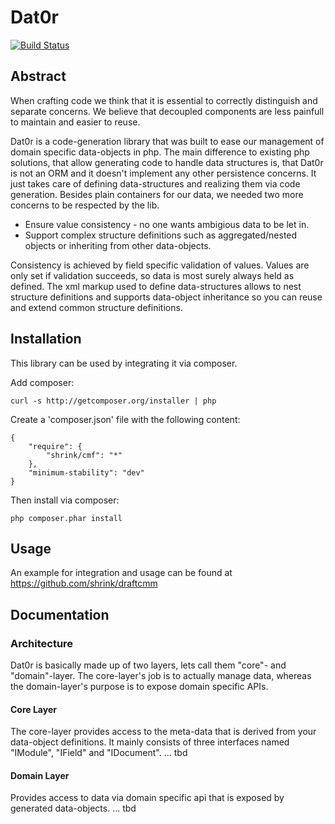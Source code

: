 # Dat0r 

[![Build Status](https://travis-ci.org/berlinonline/Dat0r.png)](https://travis-ci.org/berlinonline/Dat0r)

## Abstract

When crafting code we think that it is essential to correctly distinguish and separate concerns.
We believe that decoupled components are less painfull to maintain and easier to reuse.

Dat0r is a code-generation library that was built to ease our management of domain specific data-objects in php.
The main difference to existing php solutions, that allow generating code to handle data structures is,
that Dat0r is not an ORM and it doesn't implement any other persistence concerns.
It just takes care of defining data-structures and realizing them via code generation.
Besides plain containers for our data, we needed two more concerns to be respected by the lib.
* Ensure value consistency - no one wants ambigious data to be let in.
* Support complex structure definitions such as aggregated/nested objects or inheriting from other data-objects.

Consistency is achieved by field specific validation of values.
Values are only set if validation succeeds, so data is most surely always held as defined.
The xml markup used to define data-structures allows to nest structure definitions
and supports data-object inheritance so you can reuse and extend common structure definitions.

## Installation

This library can be used by integrating it via composer.

Add composer: 

    curl -s http://getcomposer.org/installer | php

Create a 'composer.json' file with the following content:

    {
        "require": {
            "shrink/cmf": "*"
        },
        "minimum-stability": "dev"
    }

Then install via composer:

    php composer.phar install


## Usage

An example for integration and usage can be found at https://github.com/shrink/draftcmm

## Documentation

### Architecture

Dat0r is basically made up of two layers, lets call them "core"- and "domain"-layer.
The core-layer's job is to actually manage data, whereas the domain-layer's purpose is to expose domain specific APIs.

#### Core Layer

The core-layer provides access to the meta-data that is derived from your data-object definitions.
It mainly consists of three interfaces named "IModule", "IField" and "IDocument".
... tbd

#### Domain Layer

Provides access to data via domain specific api that is exposed by generated data-objects.
... tbd
